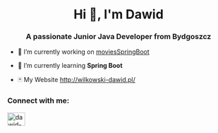 <h1 align="center">Hi 👋, I'm Dawid</h1>
<h3 align="center">A passionate Junior Java Developer from Bydgoszcz</h3>

- 🔭 I’m currently working on [moviesSpringBoot](https://github.com/DawidWilkowski/moviesSpringBoot)

- 🌱 I’m currently learning **Spring Boot**

- 🃏  My Website http://wilkowski-dawid.pl/

<h3 align="left">Connect with me:</h3>
<p align="left">
<a href="https://linkedin.com/in/dawid-wilkowski-337ab8210/" target="blank"><img align="center" src="https://raw.githubusercontent.com/rahuldkjain/github-profile-readme-generator/master/src/images/icons/Social/linked-in-alt.svg" alt="dawid-wilkowski-337ab8210/" height="30" width="40" /></a>
</p>
